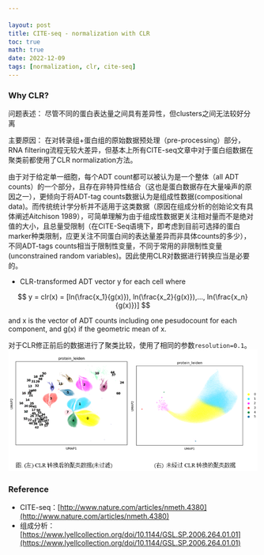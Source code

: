 ```yaml
---

layout: post
title: CITE-seq - normalization with CLR
toc: true
math: true
date: 2022-12-09
tags: [normalization, clr, cite-seq]
---
```


### Why CLR?

问题表述：
尽管不同的蛋白表达量之间具有差异性，但clusters之间无法较好分离

主要原因：
在对转录组+蛋白组的原始数据预处理（pre-processing）部分，RNA filtering流程无较大差异，但基本上所有CITE-seq文章中对于蛋白组数据在聚类前都使用了CLR normalization方法。

由于对于给定单一细胞，每个ADT count都可以被认为是一个整体（all ADT counts）的一个部分，且存在非特异性结合（这也是蛋白数据存在大量噪声的原因之一），更倾向于将ADT-tag counts数据认为是组成性数据(compositional data)。而传统统计学分析并不适用于这类数据（原因在组成分析的创始论文有具体阐述Aitchison 1989），可简单理解为由于组成性数据更关注相对量而不是绝对值的大小，且总量受限制（在CITE-Seq语境下，即考虑到目前可选择的蛋白marker种类限制，应更关注不同蛋白间的表达量差异而非具体counts的多少），不同ADT-tags counts相当于限制性变量，不同于常用的非限制性变量(unconstrained random variables)。因此使用CLR对数据进行转换应当是必要的。

+ CLR-transformed ADT vector y for each cell where

$$
y = clr(x) = [ln(\frac{x_1}{g(x)}), ln(\frac{x_2}{g(x)}),..., ln(\frac{x_n}{g(x)})]
$$

and x is the vector of ADT counts including one pesudocount for each component, and g(x) if the geometric mean of x.

对于CLR修正前后的数据进行了聚类比较，使用了相同的参数`resolution=0.1`。
![CLR](/assets/collections/20221209111845.png)

### Reference
+ CITE-seq：[http://www.nature.com/articles/nmeth.4380](http://www.nature.com/articles/nmeth.4380)
+ 组成分析： [https://www.lyellcollection.org/doi/10.1144/GSL.SP.2006.264.01.01](https://www.lyellcollection.org/doi/10.1144/GSL.SP.2006.264.01.01)